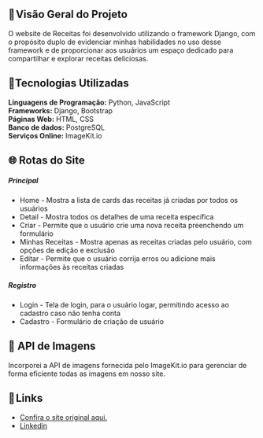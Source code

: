 <section>
    <h2>📄 Visão Geral do Projeto</h2>
    <p>O website de Receitas foi desenvolvido utilizando o framework Django, com o propósito duplo de evidenciar minhas habilidades no uso desse framework e de proporcionar aos usuários um espaço dedicado para compartilhar e explorar receitas deliciosas.</p>
</section>
<section>
    <h2>📍Tecnologias Utilizadas</h2>
    <p><strong>Linguagens de Programação:</strong> Python, JavaScript<br>
    <strong>Frameworks:</strong> Django, Bootstrap<br>
    <strong>Páginas Web:</strong> HTML, CSS<br>
    <strong>Banco de dados:</strong> PostgreSQL<br>
    <strong>Serviços Online:</strong> ImageKit.io</p>
</section>
<section>
    <h2>🌐 Rotas do Site</h2>
    <h5>Principal</h5>
    <ul>
        <li>Home - Mostra a lista de cards das receitas já criadas por todos os usuários</li>
        <li>Detail - Mostra todos os detalhes de uma receita específica</li>
        <li>Criar - Permite que o usuário crie uma nova receita preenchendo um formulário</li>
        <li>Minhas Receitas - Mostra apenas as receitas criadas pelo usuário, com opções de edição e exclusão</li>
        <li>Editar - Permite que o usuário corrija erros ou adicione mais informações às receitas criadas</li>
    </ul>
    <h5>Registro</h5>
    <ul>
        <li>Login - Tela de login, para o usuário logar, permitindo acesso ao cadastro caso não tenha conta</li>
        <li>Cadastro - Formulário de criação de usuário</li>
    </ul>
</section>
<section>
    <h2>🧩 API de Imagens</h2>
    <p>Incorporei a API de imagens fornecida pelo ImageKit.io para gerenciar de forma eficiente todas as imagens em nosso site.</p>
</section>
<div>
<h2>🔗 Links</h2>
    <ul class="social-links">
        <li><a target="_blank" href="https://receitas645.onrender.com/">Confira o site original aqui.</a></li>
        <li><a target="_blank" href="https://www.linkedin.com/in/cassio645/">Linkedin</a></li>
    </ul>
</div>
